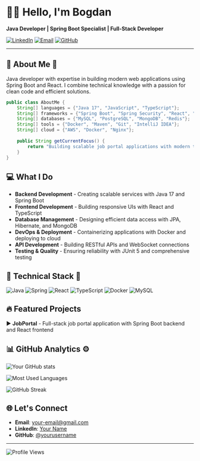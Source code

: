 # 👨‍💻 Hello, I'm Bogdan

**Java Developer | Spring Boot Specialist | Full-Stack Developer**

[![LinkedIn](https://img.shields.io/badge/LinkedIn-0077B5?style=for-the-badge&logo=linkedin&logoColor=white)](https://linkedin.com/in/bogdanveremienko)
[![Email](https://img.shields.io/badge/Email-D14836?style=for-the-badge&logo=gmail&logoColor=white)](mailto:veremienko.bogdan@gmail.com)
[![GitHub](https://img.shields.io/badge/GitHub-100000?style=for-the-badge&logo=github&logoColor=white)](https://github.com/novitskiiy)

---

## 📎 About Me 🚀

Java developer with expertise in building modern web applications using Spring Boot and React. I combine technical knowledge with a passion for clean code and efficient solutions.

```java
public class AboutMe {
    String[] languages = {"Java 17", "JavaScript", "TypeScript"};
    String[] frameworks = {"Spring Boot", "Spring Security", "React", "Node.js"};
    String[] databases = {"MySQL", "PostgreSQL", "MongoDB", "Redis"};
    String[] tools = {"Docker", "Maven", "Git", "IntelliJ IDEA"};
    String[] cloud = {"AWS", "Docker", "Nginx"};
    
    public String getCurrentFocus() {
        return "Building scalable job portal applications with modern technologies";
    }
}
```

## 💻 What I Do

- **Backend Development** - Creating scalable services with Java 17 and Spring Boot
- **Frontend Development** - Building responsive UIs with React and TypeScript
- **Database Management** - Designing efficient data access with JPA, Hibernate, and MongoDB
- **DevOps & Deployment** - Containerizing applications with Docker and deploying to cloud
- **API Development** - Building RESTful APIs and WebSocket connections
- **Testing & Quality** - Ensuring reliability with JUnit 5 and comprehensive testing

## 🔧 Technical Stack 🔨

![Java](https://img.shields.io/badge/Java-ED8B00?style=for-the-badge&logo=openjdk&logoColor=white)
![Spring](https://img.shields.io/badge/Spring-6DB33F?style=for-the-badge&logo=spring&logoColor=white)
![React](https://img.shields.io/badge/React-20232A?style=for-the-badge&logo=react&logoColor=61DAFB)
![TypeScript](https://img.shields.io/badge/TypeScript-007ACC?style=for-the-badge&logo=typescript&logoColor=white)
![Docker](https://img.shields.io/badge/Docker-2496ED?style=for-the-badge&logo=docker&logoColor=white)
![MySQL](https://img.shields.io/badge/MySQL-4479A1?style=for-the-badge&logo=mysql&logoColor=white)

## 🔥 Featured Projects

▶️ **JobPortal** - Full-stack job portal application with Spring Boot backend and React frontend

## 📊 GitHub Analytics ⚙️

![Your GitHub stats](https://github-readme-stats.vercel.app/api?username=yourusername&show_icons=true&theme=radical)

![Most Used Languages](https://github-readme-stats.vercel.app/api/top-langs/?username=yourusername&layout=compact&theme=radical)

![GitHub Streak](https://github-readme-streak-stats.herokuapp.com/?user=yourusername&theme=radical)

## 🌐 Let's Connect

- **Email**: your-email@gmail.com
- **LinkedIn**: [Your Name](https://linkedin.com/in/yourprofile)
- **GitHub**: [@yourusername](https://github.com/yourusername)

---

![Profile Views](https://komarev.com/ghpvc/?username=yourusername&color=brightgreen) 
